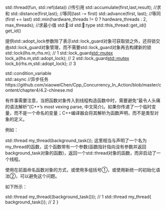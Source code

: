 std::thread(fun, std::ref(data))        //传引用
std::accumulate(first,last,result);     //求和
std::distance(first,last);              //等同(last -= first)
std::advance(first, last);              //等同(first += last)
std::min(hardware_threads != 0 ? hardware_threads : 2, max_threads);    //求最小值
std::thread::id
std::thread::type
std::this_thread::get_id()
get_id()

提供std::adopt_lock参数除了表示std::lock_guard对象可获取锁之外，还将锁交由std::lock_guard对象管理，而不需要std::lock_guard对象再去构建新的锁
std::lock(lhs.m,rhs.m); // 1
std::lock_guard<std::mutex> lock_a(lhs.m,std::adopt_lock); // 2
std::lock_guard<std::mutex> lock_b(rhs.m,std::adopt_lock); // 3

std::condition_variable     
std::async              //异步任务https://github.com/xiaoweiChen/Cpp_Concurrency_In_Action/blob/master/content/chapter4/4.2-chinese.md

有件事需要注意，当把函数对象传入到线程构造函数中时，需要避免“最令人头痛的语法解析”(C++’s most vexing parse, 中文简介)。如果你传递了一个临时变量，而不是一个命名的变量；C++编译器会将其解析为函数声明，而不是类型对象的定义。

例如：

std::thread my_thread(background_task());
这里相当与声明了一个名为my_thread的函数，这个函数带有一个参数(函数指针指向没有参数并返回background_task对象的函数)，返回一个std::thread对象的函数，而非启动了一个线程。

使用在前面命名函数对象的方式，或使用多组括号①，或使用新统一的初始化语法②，可以避免这个问题。

如下所示：

std::thread my_thread((background_task()));  // 1
std::thread my_thread{
    background_task()};    // 2
}
